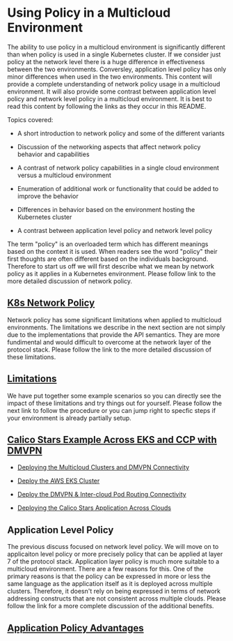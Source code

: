 
# Using Policy in a Multicloud Environment

The ability to use policy in a multicloud environment is significantly different than
when policy is used in a single Kubernetes cluster.  If we consider just policy
at the network level there is a huge difference in effectiveness between the two
environments.  Conversley, application level policy has only minor differences
when used in the two environments.  This content will provide a complete
understanding of network policy usage in a multicloud environment. It 
will also provide some contrast between application level policy and network
level policy in a multicloud environment.  It is best to read this content by
following the links as they occur in this README.

Topics covered:

* A short introduction to network policy and some of the different variants

* Discussion of the networking aspects that affect network policy behavior and capabilities

* A contrast of network policy capabilities in a single cloud environment versus a multicloud environment

* Enumeration of additional work or functionality that could be added to improve the behavior

* Differences in behavior based on the environment hosting the Kubernetes cluster

* A contrast between application level policy and network level policy

The term "policy" is an overloaded term which has different meanings based on the context it
is used.  When readers see the word "policy" their first thoughts are often different based on
the individuals background.  Therefore to start us off we will first describe what we mean by
network policy as it applies in a Kubernetes environment.  Please follow link to the more
detailed discussion of network policy. 

## [K8s Network Policy](./k8s_network_policy.md#network-policy)

Network policy has some significant limitations when applied to multicloud environments.
The limitations we describe in the next section are not simply due to the implementations
that provide the API semantics.  They are more fundimental and would difficult to
overcome at the network layer of the protocol stack.  Please follow the link to the more
detailed discussion of these limitations.

## [Limitations](./limitations.md#network-policy-limitations)

We have put together some example scenarios so you can directly see the impact of these limitations
and try things out for yourself.  Please follow the next link to follow the procedure or you can jump right to specfic steps if your environment is already partially setup.

## [Calico Stars Example Across EKS and CCP with DMVPN](examples/dmvpn_eks_ccp_calico_stars.md)

* [Deploying the Multicloud Clusters and DMVPN Connectivity](examples/dmvpn_eks_ccp_calico_stars.md#deploying-the-multicloud-clusters-and-dmvpn-connectivity)

* [Deploy the AWS EKS Cluster](examples/dmvpn_eks_ccp_calico_stars.md#deploy-the-aws-eks-cluster)

* [Deploy the DMVPN & Inter-cloud Pod Routing Connectivity](examples/dmvpn_eks_ccp_calico_stars.md#deploy-the-dmvpn--inter-cloud-pod-routing-connectivity)

* [Deploying the Calico Stars Application Across Clouds](examples/dmvpn_eks_ccp_calico_stars.md#deploying-the-calico-stars-application-across-clouds)

## Application Level Policy

The previous discuss focused on network level policy.  We will move on to
applicaiton level policy or more precisely policy that can be applied at layer 7
of the protocol stack. Application layer policy is much more suitable to a
multicloud environment. There are a few reasons for this. One of the primary
reasons is that the policy can be expressed in more or less the same language
as the application itself as it is deployed across multiple clusters.  Therefore,
it doesn't rely on being expressed in terms of network addressing constructs
that are not consistent across multiple clouds.  Please follow the link for a more 
complete discussion of the additional benefits.

## [Application Policy Advantages](./app_policy.md##application-level-policy)
